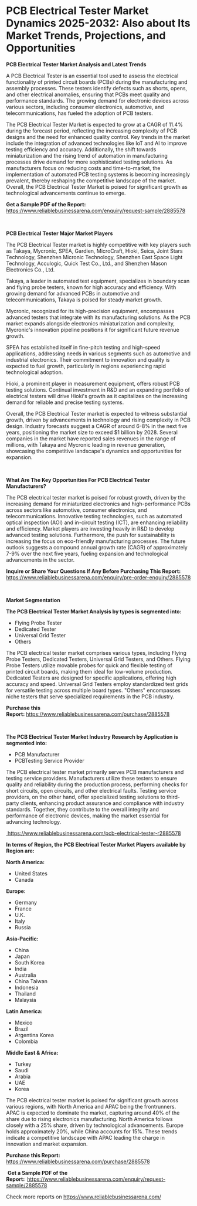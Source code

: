 <p><h1>PCB Electrical Tester Market Dynamics 2025-2032: Also about Its Market Trends, Projections, and Opportunities</h1></p><p><strong>PCB Electrical Tester Market Analysis and Latest Trends</strong></p>
<p><p>A PCB Electrical Tester is an essential tool used to assess the electrical functionality of printed circuit boards (PCBs) during the manufacturing and assembly processes. These testers identify defects such as shorts, opens, and other electrical anomalies, ensuring that PCBs meet quality and performance standards. The growing demand for electronic devices across various sectors, including consumer electronics, automotive, and telecommunications, has fueled the adoption of PCB testers.</p><p>The PCB Electrical Tester Market is expected to grow at a CAGR of 11.4% during the forecast period, reflecting the increasing complexity of PCB designs and the need for enhanced quality control. Key trends in the market include the integration of advanced technologies like IoT and AI to improve testing efficiency and accuracy. Additionally, the shift towards miniaturization and the rising trend of automation in manufacturing processes drive demand for more sophisticated testing solutions. As manufacturers focus on reducing costs and time-to-market, the implementation of automated PCB testing systems is becoming increasingly prevalent, thereby reshaping the competitive landscape of the market. Overall, the PCB Electrical Tester Market is poised for significant growth as technological advancements continue to emerge.</p></p>
<p><strong>Get a Sample PDF of the Report:&nbsp;</strong> <a href="https://www.reliablebusinessarena.com/enquiry/request-sample/2885578?utm_campaign=2982&utm_medium=2&utm_source=Github&utm_content=ia&utm_term=13032025&utm_id=pcb-electrical-tester">https://www.reliablebusinessarena.com/enquiry/request-sample/2885578</a></p>
<p>&nbsp;</p>
<p><strong>PCB Electrical Tester Major Market Players</strong></p>
<p><p>The PCB Electrical Tester market is highly competitive with key players such as Takaya, Mycronic, SPEA, Gardien, MicroCraft, Hioki, Seica, Joint Stars Technology, Shenzhen Micronic Technology, Shenzhen East Space Light Technology, Acculogic, Quick Test Co., Ltd., and Shenzhen Mason Electronics Co., Ltd. </p><p>Takaya, a leader in automated test equipment, specializes in boundary scan and flying probe testers, known for high accuracy and efficiency. With growing demand for advanced PCBs in automotive and telecommunications, Takaya is poised for steady market growth. </p><p>Mycronic, recognized for its high-precision equipment, encompasses advanced testers that integrate with its manufacturing solutions. As the PCB market expands alongside electronics miniaturization and complexity, Mycronic's innovation pipeline positions it for significant future revenue growth.</p><p>SPEA has established itself in fine-pitch testing and high-speed applications, addressing needs in various segments such as automotive and industrial electronics. Their commitment to innovation and quality is expected to fuel growth, particularly in regions experiencing rapid technological adoption.</p><p>Hioki, a prominent player in measurement equipment, offers robust PCB testing solutions. Continual investment in R&D and an expanding portfolio of electrical testers will drive Hioki's growth as it capitalizes on the increasing demand for reliable and precise testing systems.</p><p>Overall, the PCB Electrical Tester market is expected to witness substantial growth, driven by advancements in technology and rising complexity in PCB design. Industry forecasts suggest a CAGR of around 6-8% in the next five years, positioning the market size to exceed $1 billion by 2028. Several companies in the market have reported sales revenues in the range of millions, with Takaya and Mycronic leading in revenue generation, showcasing the competitive landscape's dynamics and opportunities for expansion.</p></p>
<p>&nbsp;</p>
<p><strong>What Are The Key Opportunities For PCB Electrical Tester Manufacturers?</strong></p>
<p><p>The PCB electrical tester market is poised for robust growth, driven by the increasing demand for miniaturized electronics and high-performance PCBs across sectors like automotive, consumer electronics, and telecommunications. Innovative testing technologies, such as automated optical inspection (AOI) and in-circuit testing (ICT), are enhancing reliability and efficiency. Market players are investing heavily in R&D to develop advanced testing solutions. Furthermore, the push for sustainability is increasing the focus on eco-friendly manufacturing processes. The future outlook suggests a compound annual growth rate (CAGR) of approximately 7-9% over the next five years, fueling expansion and technological advancements in the sector.</p></p>
<p><strong>Inquire or Share Your Questions If Any Before Purchasing This Report:</strong> <a href="https://www.reliablebusinessarena.com/enquiry/pre-order-enquiry/2885578?utm_campaign=2982&utm_medium=2&utm_source=Github&utm_content=ia&utm_term=13032025&utm_id=pcb-electrical-tester">https://www.reliablebusinessarena.com/enquiry/pre-order-enquiry/2885578</a></p>
<p>&nbsp;</p>
<p><strong>Market Segmentation</strong></p>
<p><strong>The PCB Electrical Tester Market Analysis by types is segmented into:</strong></p>
<p><ul><li>Flying Probe Tester</li><li>Dedicated Tester</li><li>Universal Grid Tester</li><li>Others</li></ul></p>
<p><p>The PCB electrical tester market comprises various types, including Flying Probe Testers, Dedicated Testers, Universal Grid Testers, and Others. Flying Probe Testers utilize movable probes for quick and flexible testing of printed circuit boards, making them ideal for low-volume production. Dedicated Testers are designed for specific applications, offering high accuracy and speed. Universal Grid Testers employ standardized test grids for versatile testing across multiple board types. "Others" encompasses niche testers that serve specialized requirements in the PCB industry.</p></p>
<p><strong>Purchase this Report:&nbsp;</strong><a href="https://www.reliablebusinessarena.com/purchase/2885578?utm_campaign=2982&utm_medium=2&utm_source=Github&utm_content=ia&utm_term=13032025&utm_id=pcb-electrical-tester">https://www.reliablebusinessarena.com/purchase/2885578</a></p>
<p>&nbsp;</p>
<p><strong>The PCB Electrical Tester Market Industry Research by Application is segmented into:</strong></p>
<p><ul><li>PCB Manufacturer</li><li>PCBTesting Service Provider</li></ul></p>
<p><p>The PCB electrical tester market primarily serves PCB manufacturers and testing service providers. Manufacturers utilize these testers to ensure quality and reliability during the production process, performing checks for short circuits, open circuits, and other electrical faults. Testing service providers, on the other hand, offer specialized testing solutions to third-party clients, enhancing product assurance and compliance with industry standards. Together, they contribute to the overall integrity and performance of electronic devices, making the market essential for advancing technology.</p></p>
<p><a href="https://www.reliablebusinessarena.com/pcb-electrical-tester-r2885578?utm_campaign=2982&utm_medium=2&utm_source=Github&utm_content=ia&utm_term=13032025&utm_id=pcb-electrical-tester">&nbsp;https://www.reliablebusinessarena.com/pcb-electrical-tester-r2885578</a></p>
<p><strong>In terms of Region, the PCB Electrical Tester Market Players available by Region are:</strong></p>
<p>
    <p> <strong> North America: </strong>
        <ul>
            <li>United States</li>
            <li>Canada</li>
        </ul>
        </p> 
    <p> <strong> Europe: </strong>
        <ul>
            <li>Germany</li>
            <li>France</li>
            <li>U.K.</li>
            <li>Italy</li>
            <li>Russia</li>
        </ul>
        </p> 
    <p> <strong> Asia-Pacific: </strong>
        <ul>
            <li>China</li>
            <li>Japan</li>
            <li>South Korea</li>
            <li>India</li>
            <li>Australia</li>
            <li>China Taiwan</li>
            <li>Indonesia</li>
            <li>Thailand</li>
            <li>Malaysia</li>
        </ul>
        </p> 
    <p> <strong> Latin America: </strong>
        <ul>
            <li>Mexico</li>
            <li>Brazil</li>
            <li>Argentina Korea</li>
            <li>Colombia</li>
        </ul>
        </p> 
    <p> <strong> Middle East & Africa: </strong>
        <ul>
            <li>Turkey</li>
            <li>Saudi</li>
            <li>Arabia</li>
            <li>UAE</li>
            <li>Korea</li>
        </ul>
    </p>
    </p>
<p><p>The PCB electrical tester market is poised for significant growth across various regions, with North America and APAC being the frontrunners. APAC is expected to dominate the market, capturing around 40% of the share due to rising electronics manufacturing. North America follows closely with a 25% share, driven by technological advancements. Europe holds approximately 20%, while China accounts for 15%. These trends indicate a competitive landscape with APAC leading the charge in innovation and market expansion.</p></p>
<p><strong>Purchase this Report: </strong><a href="https://www.reliablebusinessarena.com/purchase/2885578?utm_campaign=2982&utm_medium=2&utm_source=Github&utm_content=ia&utm_term=13032025&utm_id=pcb-electrical-tester">https://www.reliablebusinessarena.com/purchase/2885578</a></p>
<p>&nbsp;<strong>Get a Sample PDF of the Report:&nbsp;&nbsp;</strong><a href="https://www.reliablebusinessarena.com/enquiry/request-sample/2885578?utm_campaign=2982&utm_medium=2&utm_source=Github&utm_content=ia&utm_term=13032025&utm_id=pcb-electrical-tester">https://www.reliablebusinessarena.com/enquiry/request-sample/2885578</a></p>
<p><strong></strong></p>
<p>Check more reports on <a href="https://www.reliablebusinessarena.com/?utm_campaign=2982&utm_medium=2&utm_source=Github&utm_content=ia&utm_term=13032025&utm_id=pcb-electrical-tester">https://www.reliablebusinessarena.com/</a></p>